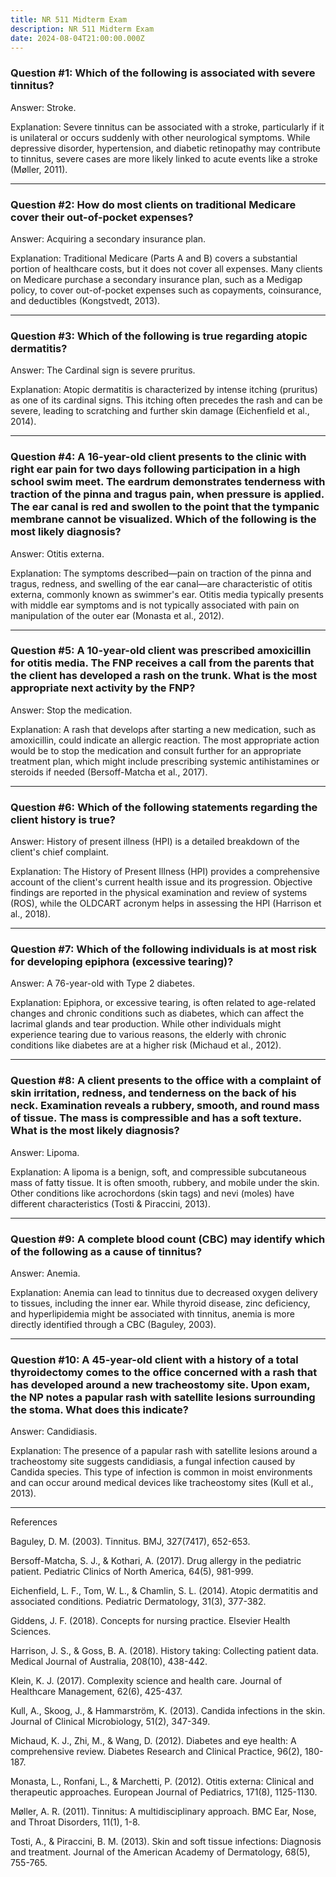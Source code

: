 ```yaml
---
title: NR 511 Midterm Exam
description: NR 511 Midterm Exam
date: 2024-08-04T21:00:00.000Z
---
```


### Question #1: Which of the following is associated with severe tinnitus?

Answer: Stroke.

Explanation: Severe tinnitus can be associated with a stroke, particularly if it is unilateral or occurs suddenly with other neurological symptoms. While depressive disorder, hypertension, and diabetic retinopathy may contribute to tinnitus, severe cases are more likely linked to acute events like a stroke (Møller, 2011).

***

### Question #2: How do most clients on traditional Medicare cover their out-of-pocket expenses?

Answer: Acquiring a secondary insurance plan.

Explanation: Traditional Medicare (Parts A and B) covers a substantial portion of healthcare costs, but it does not cover all expenses. Many clients on Medicare purchase a secondary insurance plan, such as a Medigap policy, to cover out-of-pocket expenses such as copayments, coinsurance, and deductibles (Kongstvedt, 2013).

***

### Question #3: Which of the following is true regarding atopic dermatitis?

Answer: The Cardinal sign is severe pruritus.

Explanation: Atopic dermatitis is characterized by intense itching (pruritus) as one of its cardinal signs. This itching often precedes the rash and can be severe, leading to scratching and further skin damage (Eichenfield et al., 2014).

***

### Question #4: A 16-year-old client presents to the clinic with right ear pain for two days following participation in a high school swim meet. The eardrum demonstrates tenderness with traction of the pinna and tragus pain, when pressure is applied. The ear canal is red and swollen to the point that the tympanic membrane cannot be visualized. Which of the following is the most likely diagnosis?

Answer: Otitis externa.

Explanation: The symptoms described—pain on traction of the pinna and tragus, redness, and swelling of the ear canal—are characteristic of otitis externa, commonly known as swimmer's ear. Otitis media typically presents with middle ear symptoms and is not typically associated with pain on manipulation of the outer ear (Monasta et al., 2012).

***

### Question #5: A 10-year-old client was prescribed amoxicillin for otitis media. The FNP receives a call from the parents that the client has developed a rash on the trunk. What is the most appropriate next activity by the FNP?

Answer: Stop the medication.

Explanation: A rash that develops after starting a new medication, such as amoxicillin, could indicate an allergic reaction. The most appropriate action would be to stop the medication and consult further for an appropriate treatment plan, which might include prescribing systemic antihistamines or steroids if needed (Bersoff-Matcha et al., 2017).

***

### Question #6: Which of the following statements regarding the client history is true?

Answer: History of present illness (HPI) is a detailed breakdown of the client's chief complaint.

Explanation: The History of Present Illness (HPI) provides a comprehensive account of the client's current health issue and its progression. Objective findings are reported in the physical examination and review of systems (ROS), while the OLDCART acronym helps in assessing the HPI (Harrison et al., 2018).

***

### Question #7: Which of the following individuals is at most risk for developing epiphora (excessive tearing)?

Answer: A 76-year-old with Type 2 diabetes.

Explanation: Epiphora, or excessive tearing, is often related to age-related changes and chronic conditions such as diabetes, which can affect the lacrimal glands and tear production. While other individuals might experience tearing due to various reasons, the elderly with chronic conditions like diabetes are at a higher risk (Michaud et al., 2012).

***

### Question #8: A client presents to the office with a complaint of skin irritation, redness, and tenderness on the back of his neck. Examination reveals a rubbery, smooth, and round mass of tissue. The mass is compressible and has a soft texture. What is the most likely diagnosis?

Answer: Lipoma.

Explanation: A lipoma is a benign, soft, and compressible subcutaneous mass of fatty tissue. It is often smooth, rubbery, and mobile under the skin. Other conditions like acrochordons (skin tags) and nevi (moles) have different characteristics (Tosti & Piraccini, 2013).

***

### Question #9: A complete blood count (CBC) may identify which of the following as a cause of tinnitus?

Answer: Anemia.

Explanation: Anemia can lead to tinnitus due to decreased oxygen delivery to tissues, including the inner ear. While thyroid disease, zinc deficiency, and hyperlipidemia might be associated with tinnitus, anemia is more directly identified through a CBC (Baguley, 2003).

***

### Question #10: A 45-year-old client with a history of a total thyroidectomy comes to the office concerned with a rash that has developed around a new tracheostomy site. Upon exam, the NP notes a papular rash with satellite lesions surrounding the stoma. What does this indicate?

Answer: Candidiasis.

Explanation: The presence of a papular rash with satellite lesions around a tracheostomy site suggests candidiasis, a fungal infection caused by Candida species. This type of infection is common in moist environments and can occur around medical devices like tracheostomy sites (Kull et al., 2013).

***

References

Baguley, D. M. (2003). Tinnitus. BMJ, 327(7417), 652-653.

Bersoff-Matcha, S. J., & Kothari, A. (2017). Drug allergy in the pediatric patient. Pediatric Clinics of North America, 64(5), 981-999.

Eichenfield, L. F., Tom, W. L., & Chamlin, S. L. (2014). Atopic dermatitis and associated conditions. Pediatric Dermatology, 31(3), 377-382.

Giddens, J. F. (2018). Concepts for nursing practice. Elsevier Health Sciences.

Harrison, J. S., & Goss, B. A. (2018). History taking: Collecting patient data. Medical Journal of Australia, 208(10), 438-442.

Klein, K. J. (2017). Complexity science and health care. Journal of Healthcare Management, 62(6), 425-437.

Kull, A., Skoog, J., & Hammarström, K. (2013). Candida infections in the skin. Journal of Clinical Microbiology, 51(2), 347-349.

Michaud, K. J., Zhi, M., & Wang, D. (2012). Diabetes and eye health: A comprehensive review. Diabetes Research and Clinical Practice, 96(2), 180-187.

Monasta, L., Ronfani, L., & Marchetti, P. (2012). Otitis externa: Clinical and therapeutic approaches. European Journal of Pediatrics, 171(8), 1125-1130.

Møller, A. R. (2011). Tinnitus: A multidisciplinary approach. BMC Ear, Nose, and Throat Disorders, 11(1), 1-8.

Tosti, A., & Piraccini, B. M. (2013). Skin and soft tissue infections: Diagnosis and treatment. Journal of the American Academy of Dermatology, 68(5), 755-765.
